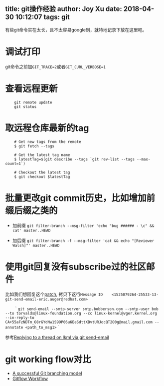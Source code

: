 title: git操作经验
author: Joy Xu
date: 2018-04-30 10:12:07
tags: git
---

有些git命令实在太长，且不太容易google到，就特地记录下放在这里吧。

# 调试打印

git命令之前加`GIT_TRACE=2`或者`GIT_CURL_VERBOSE=1`

# 查看远程更新

		git remote update
		git status

# 取远程仓库最新的tag

		# Get new tags from the remote
		$ git fetch --tags

		# Get the latest tag name
		$ latestTag=$(git describe --tags `git rev-list --tags --max-count=1`)

		# Checkout the latest tag
		$ git checkout $latestTag

# 批量更改git commit历史，比如增加前缀后缀之类的

* 加前缀
	`git filter-branch --msg-filter 'echo "bug ###### - \c" && cat' master..HEAD`

* 加后缀
	`git filter-branch -f --msg-filter 'cat && echo "[Reviewer Walsh]"' master..HEAD`

# 使用git回复没有subscribe过的社区邮件

比如我们想回复这个[patch](https://patchwork.kernel.org/patch/10371127/),
拷贝下这行`Message ID	<1525079264-25533-13-git-send-email-eric.auger@redhat.com>`

		｀git send-email --smtp-server smtp.bobberson.com --smtp-user bob --to torvalds@linux-foundation.org --cc linux-kernel@vger.kernel.org  --in-reply-to CA+55aFzNDTm_O8rGYdNw1S99P06u6EeSdttXBvtURJocQT2O0g@mail.gmail.com --annotate <path_to_msg1>｀

参考[Replying to a thread on lkml via git send-email](http://studioidefix.com/2014/06/17/replying-to-lkml/)

# git working flow对比

* [A successful Git branching model](http://nvie.com/files/Git-branching-model.pdf)
* [Gitflow Workflow](https://www.atlassian.com/git/tutorials/comparing-workflows/gitflow-workflow)
